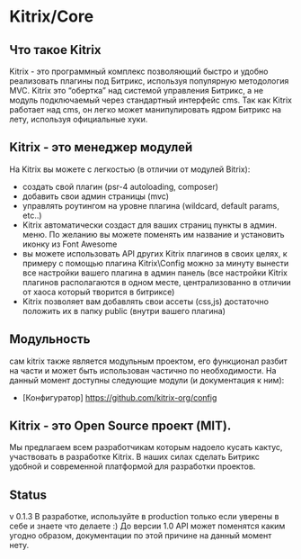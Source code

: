 # Kitrix/Core

## Что такое Kitrix

Kitrix - это программный комплекс позволяющий быстро и удобно реализовать плагины под Битрикс, используя популярную методология MVC. Kitrix это “обертка” над системой управления Битрикс, а не модуль подключаемый через стандартный интерфейс cms. Так как Kitrix работает над cms, он легко может манипулировать ядром Битрикс на лету, используя официальные хуки.

## Kitrix - это менеджер модулей

На Kitrix вы можете с легкостью (в отличии от модулей Bitrix):

- создать свой плагин (psr-4 autoloading, composer)
- добавить свои админ страницы (mvc)
- управлять роутингом на уровне плагина (wildcard, default params, etc..)
- Kitrix автоматически создаст для ваших страниц пункты в админ. меню. По желанию вы можете поменять им название и установить иконку из Font Awesome
- вы можете использовать API других Kitrix плагинов в своих целях, к примеру с помощью плагина Kitrix\Config можно за минуту вынести все настройки вашего плагина в админ панель (все настройки Kitrix плагинов располагаются в одном месте, централизованно в отличии от хаоса который творится в битриксе)
- Kitrix позволяет вам добавлять свои ассеты (css,js) достаточно положить их в папку public (внутри вашего плагина)

## Модульность

сам kitrix также является модульным проектом, его функционал разбит на части и может быть использован частично по необходимости. На данный момент доступны следующие модули (и документация к ним):

- [Конфигуратор] https://github.com/kitrix-org/config

## Kitrix - это Open Source проект (MIT).

Мы предлагаем всем разработчикам которым надоело кусать кактус, участвовать в разработке Kitrix. В наших силах сделать Битрикс удобной и современной платформой для разработки проектов.

## Status

v 0.1.3
В разработке, используйте в production только если уверены в себе и знаете что делаете :)
До версии 1.0 API может поменятся каким угодно образом, документации по этой причине на данный момент нету.
